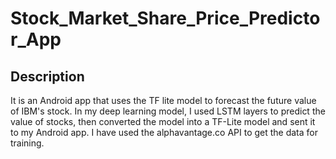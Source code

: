 # Stock_Market_Share_Price_Predictor_App
## Description
It is an Android app that uses the TF lite model to forecast the future value of IBM's stock.
In my deep learning model, I used LSTM layers to predict the value of stocks, then converted the model into a TF-Lite model and sent it to my Android app.
I have used the alphavantage.co API to get the data for training.
